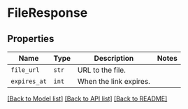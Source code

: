 # FileResponse



## Properties

| Name | Type | Description | Notes |
| ---- | ---- | ----------- | ----- |
| `file_url` | ```str``` |  URL to the file.  |  |
| `expires_at` | ```int``` |  When the link expires.  |  |


[[Back to Model list]](../README.md#documentation-for-models) [[Back to API list]](../README.md#documentation-for-api-endpoints) [[Back to README]](../README.md)


